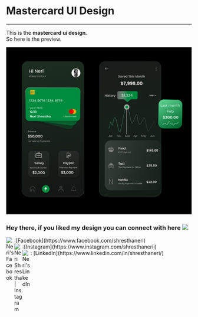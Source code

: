 # Mastercard UI Design
***
This is the **mastercard ui design**. </br>
So here is the preview. 
</br>

![Mastercard UI Design](https://github.com/shresthaneri/MasterCardUI/blob/main/readmeresources/Compressed_Mastercard_UI.png)
</br>

### Hey there, if you liked my design you can connect with here <img src="https://media.giphy.com/media/hvRJCLFzcasrR4ia7z/giphy.gif" width="25px"></br>

<a href="https://www.facebook.com/shresthaneri">
  <img align="left" alt="Neri's Facebook" width="22px" src="https://user-images.githubusercontent.com/82656387/134330212-3f98710d-80d0-4b46-bde5-477cc8623484.png" />
</a>:[Facebook](https://www.facebook.com/shresthaneri)</br>
<a href="https://instagram.com/shresthanerii">
  <img align="left" alt="Neri Shrestha | Instagram" width="22px" src="https://user-images.githubusercontent.com/82656387/134324788-89fce082-490d-45e6-a593-6f8bbffff28a.png" />
</a>:[Instagram](https://www.instagram.com/shresthanerii)</br>
<a href="https://www.linkedin.com/in/shresthaneri/">
  <img align="left" alt="Neri's LinkedIn" width="22px" src="https://user-images.githubusercontent.com/82656387/134330154-601d43e5-1b9a-4d8d-9bf1-fcbff38fad90.png" />
</a>: [LinkedIn](https://www.linkedin.com/in/shresthaneri/)
</br>
